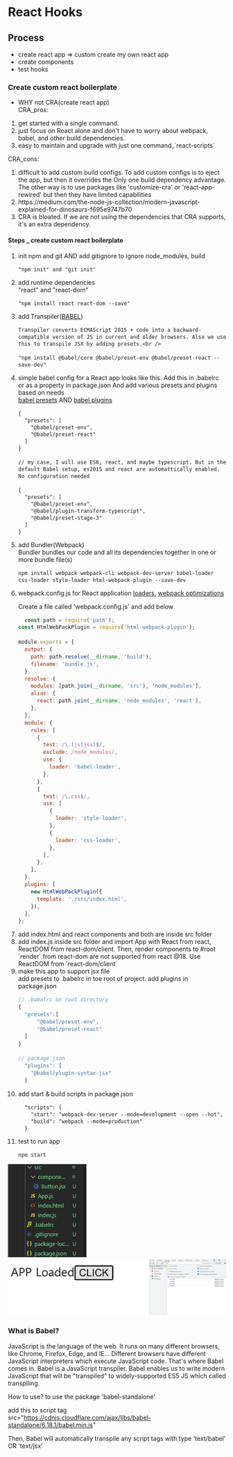# React Hooks

## Process
* create react app
=> custom create my own react app
* create components
* test hooks

### Create custom react boilerplate
* WHY not CRA(create react app)<br/>
CRA_pros: 
<ol>
  <li>get started with a single command.</li>
  <li>just focus on React alone and don't have to worry about webpack, babel, and other build dependencies. </li>
  <li>easy to maintain and upgrade with just one command_`react-scripts`</li>
</ol>
 CRA_cons:
<ol>
  <li>difficult to add custom build configs. To add custom configs is to eject the app, but then it overrides the Only one build dependency advantage. The other way is to use packages like 'customize-cra' or 'react-app-rewired' but then they have limited capabilities</li>
  <li>https://medium.com/the-node-js-collection/modern-javascript-explained-for-dinosaurs-f695e9747b70</li>
  <li>CRA is bloated. If we are not using the dependencies that CRA supports, it's an extra dependency.</li>
</ol>

#### Steps _ create custom react boilerplate
<ol>
  <li>
    init npm and git AND add gitignore to ignore node_modules, build

    "npm init" and "git init"
    
  </li>
  <li>
    add runtime dependencies<br/>
    "react" and "react-dom"
    
    "npm install react react-dom --save"
  
  </li>
  <li>
    add Transpiler(<a href="#babel">BABEL</a>)<br />
    
    Transpiler converts ECMAScript 2015 + code into a backward-compatible version of JS in current and older browsers. Also we use this to transpile JSX by adding presets.<br />
  
    "npm install @babel/core @babel/preset-env @babel/preset-react --save-dev"
  
  </li>

  <li>
    simple babel config for a React app looks like this. Add this in .babelrc or as a property in package.json And add various presets and plugins based on needs<br />
    <a href="https://babeljs.io/docs/en/presets">babel presets</a> AND
    <a href="https://babeljs.io/docs/en/plugins">babel plugins</a>

    {
      "presets": [
        "@babel/preset-env",
        "@babel/preset-react"
      ]
    }

    // my case, I will use ES6, react, and maybe typescript. But in the default Babel setup, es2015 and react are automattically enabled. No configuration needed

    {
      "presets": [
        "@babel/preset-env",
        "@babel/plugin-transform-typescript",
        "@babel/preset-stage-3"
      ]
    }
  </li>
  <li>add Bundler(Webpack)<br/>
    Bundler bundles our code and all its dependencies together in one or more bundle file(s)

    npm install webpack webpack-cli webpack-dev-server babel-loader css-loader style-loader html-webpack-plugin --save-dev 

  </li>
  <li>webpack.config.js for React application
  <a href="https://webpack.js.org/loaders/">loaders</a>,
  <a href="https://dev.to/nikhilkumaran/webpack-optimizations-production-ready-react-app-1jl3">webpack optimizations</a>

  Create a file called 'webpack.config.js' and add below
  
  ```javascript
    const path = require('path');
  const HtmlWebPackPlugin = require('html-webpack-plugin');

  module.exports = {
    output: {
      path: path.resolve(__dirname, 'build'),
      filename: 'bundle.js',
    },
    resolve: {
      modules: [path.join(__dirname, 'src'), 'node_modules'],
      alias: {
        react: path.join(__dirname, 'node_modules', 'react'),
      },
    },
    module: {
      rules: [
        {
          test: /\.(js|jsx)$/,
          exclude: /node_modules/,
          use: {
            loader: 'babel-loader',
          },
        },
        {
          test: /\.css$/,
          use: [
            {
              loader: 'style-loader',
            },
            {
              loader: 'css-loader',
            },
          ],
        },
      ],
    },
    plugins: [
      new HtmlWebPackPlugin({
        template: './src/index.html',
      }),
    ],
  };
  ```
  </li>
  <li>
    add index.html and react components and both are inside src folder
  </li>
  <li>
    add index.js inside src folder and import App with React from react, ReactDOM from react-dom/client. Then, render components to #root<br />
    `render` from react-dom are not supported from react @18. Use ReactDOM from `react-dom/client`
  </li>
  <li>
    make this app to support jsx file <br />
    add presets to .babelrc in toe root of project.
    add plugins in package.json

```javascript
// .babalrc on root directory
{
  "presets":[
      "@babel/preset-env",
      "@babel/preset-react"
  ]
}

// package.json
  "plugins": [
    "@babel/plugin-syntax-jsx"
  ]
```
  </li>
  <li>
    add start & build scripts in package.json
    
      "scripts": {
        "start": "webpack-dev-server --mode=development --open --hot",
        "build": "webpack --mode=production"
      }
    
  </li>
  <li>
    test to run app

    npm start
  </li>
</ol>
<img src="./_docs/reactApp.png" attr="structure"/>
<img src="./_docs/main.png" attr="structure"/>
<p id="babel">
  <h3>What is Babel?</h3>

  JavaScript is the language of the web. It runs on many different browsers, like Chrome, Firefox, Edge, and IE... Different browsers have different JavaScript interpreters which execute JavaScript code.
  That's where Babel comes in. Babel is a JavaScript transpiler. Babel enables us to write modern JavaScript that will be "transpiled" to widely-supported ES5 JS which called transpiling.

  <p2>How to use?</p2>
  to use the package 'babel-standalone'

  add this to script tag  
  src="https://cdnjs.cloudflare.com/ajax/libs/babel-standalone/6.18.1/babel.min.js"

  Then, Babel will automatically transpile any script tags with type 'text/babel' OR 'text/jsx'
</p2>